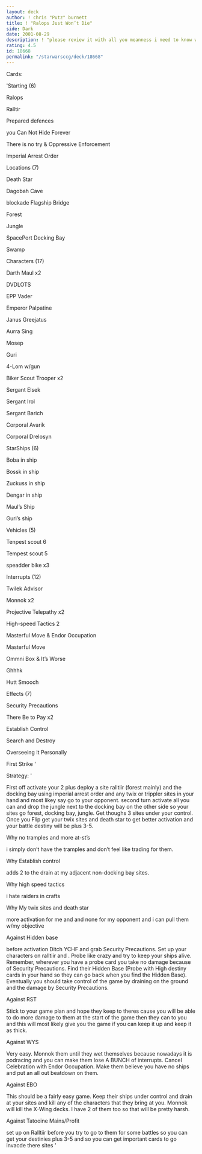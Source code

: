 ```yaml
---
layout: deck
author: ! chris "Putz" burnett
title: ! "Ralops Just Won’t Die"
side: Dark
date: 2001-08-29
description: ! "please review it with all you meanness i need to know what to do to it before a tournie"
rating: 4.5
id: 18668
permalink: "/starwarsccg/deck/18668"
---
```

Cards: 

'Starting (6)

Ralops

Ralltir 

Prepared defences 

you Can Not Hide Forever 

There is no try & Oppressive Enforcement 

Imperial Arrest Order 


Locations (7) 

Death Star 

Dagobah Cave 

blockade Flagship Bridge 

Forest 

Jungle 

SpacePort Docking Bay 

Swamp 


Characters (17) 

Darth Maul x2 

DVDLOTS 

EPP Vader 

Emperor Palpatine 

Janus Greejatus 

Aurra Sing 

Mosep 

Guri 

4-Lom w/gun 

Biker Scout Trooper x2 

Sergant Elsek 

Sergant Irol 

Sergant Barich 

Corporal Avarik 

Corporal Drelosyn 


StarShips (6) 

Boba in ship 

Bossk in ship 

Zuckuss in ship 

Dengar in ship 

Maul’s Ship 

Guri’s ship 


Vehicles (5) 

Tenpest scout 6 

Tempest scout 5 

speadder bike x3 


Interrupts (12) 

Twilek Advisor

Monnok x2 

Projective Telepathy x2 

High-speed Tactics 2

Masterful Move & Endor Occupation 

Masterful Move 

Ommni Box & It’s Worse 

Ghhhk 

Hutt Smooch 


Effects (7)

Security Precautions 

There Be  to Pay x2 

Establish Control 

Search and Destroy 

Overseeing It Personally 

First Strike '

Strategy: '

First off activate your 2 plus deploy a site  ralltiir (forest mainly) and the docking bay using imperial arrest order and any twix or trippler sites in your hand and most likey say go to your opponent. second turn activate all you can and drop the jungle next to the docking bay on the other side so your sites go forest, docking bay, jungle. Get thoughs 3 sites under your control. Once you Flip get your twix sites and death star to get better activation and your battle destiny will be plus 3-5.


Why no tramples and more at-st’s

i simply don’t have the tramples and don’t feel like trading for them.


Why Establish control

adds 2 to the drain at my adjacent non-docking bay sites.


Why high speed tactics

i hate raiders in crafts


Why My twix sites and death star

more activation for me and and none for my opponent and i can pull them w/my objective


Against Hidden base

before activation Ditch YCHF and grab Security Precautions. Set up your characters on ralltiir and . Probe like crazy and try to keep your ships alive. Remember, wherever you have a probe card you take no damage because of Security Precautions. Find their Hidden Base (Probe with High destiny cards in your hand so they can go back when you find the Hidden Base). Eventually you should take control of the game by draining on the ground and the damage by Security Precautions.


Against RST

Stick to your game plan and hope they keep to theres cause you will be able to do more damage to them at the start of the game then they can to you and this will most likely give you the game if you can keep it up and keep it as thick.


Against WYS 

Very easy. Monnok them until they wet themselves because nowadays it is podracing and you can make them lose A BUNCH of interrupts. Cancel Celebration with Endor Occupation. Make them believe you have no ships and put an all out beatdown on them. 


Against EBO 

This should be a fairly easy game. Keep their ships under control and drain at your sites and kill any of the characters that they bring at you. Monnok will kill the X-Wing decks. I have 2 of them too so that will be pretty harsh. 


Against Tatooine Mains/Profit

set up on Ralltiir before you try to go to them for some battles so you can get your destinies plus 3-5 and so you can get important cards to go invacde there sites '
